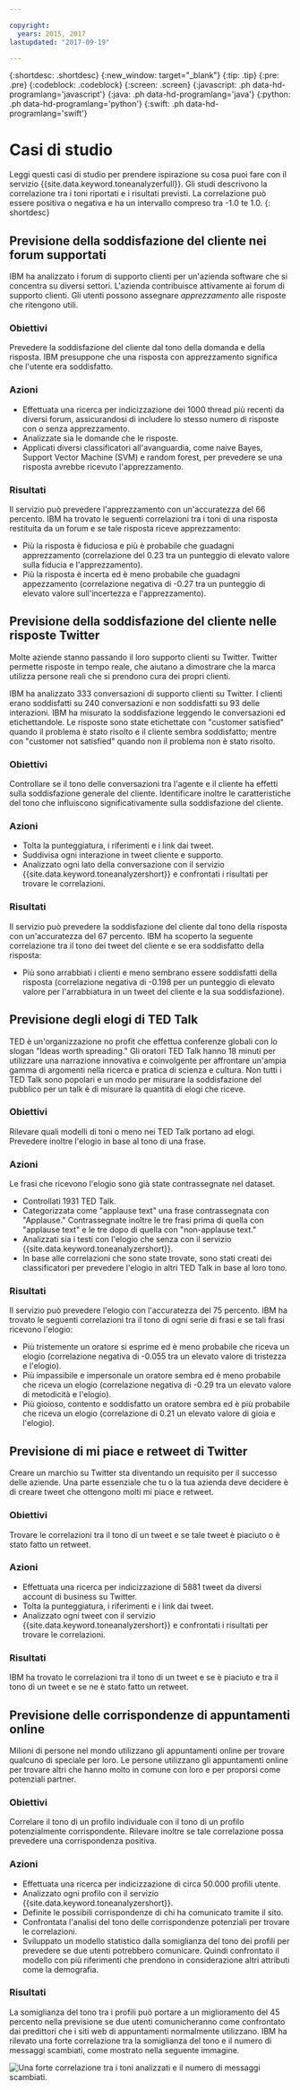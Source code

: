 ```yaml
---

copyright:
  years: 2015, 2017
lastupdated: "2017-09-19"

---
```


{:shortdesc: .shortdesc}
{:new_window: target="_blank"}
{:tip: .tip}
{:pre: .pre}
{:codeblock: .codeblock}
{:screen: .screen}
{:javascript: .ph data-hd-programlang='javascript'}
{:java: .ph data-hd-programlang='java'}
{:python: .ph data-hd-programlang='python'}
{:swift: .ph data-hd-programlang='swift'}

# Casi di studio

Leggi questi casi di studio per prendere ispirazione su cosa puoi fare con il servizio {{site.data.keyword.toneanalyzerfull}}. Gli studi descrivono la correlazione tra i toni riportati e i risultati previsti. La correlazione può essere positiva o negativa e ha un intervallo compreso tra -1.0 te 1.0.
{: shortdesc}

## Previsione della soddisfazione del cliente nei forum supportati

IBM ha analizzato i forum di supporto clienti per un'azienda software che si concentra su diversi settori. L'azienda contribuisce attivamente ai forum di supporto clienti. Gli utenti possono assegnare *apprezzamento* alle risposte che ritengono utili.

### Obiettivi

Prevedere la soddisfazione del cliente dal tono della domanda e della risposta. IBM presuppone che una risposta con apprezzamento significa che l'utente era soddisfatto.

### Azioni

-   Effettuata una ricerca per indicizzazione dei 1000 thread più recenti da diversi forum, assicurandosi di includere lo stesso numero di risposte con o senza apprezzamento.
-   Analizzate sia le domande che le risposte.
-   Applicati diversi classificatori all'avanguardia, come naive Bayes, Support Vector Machine (SVM) e random forest, per prevedere se una risposta avrebbe ricevuto l'apprezzamento.

### Risultati

Il servizio può prevedere l'apprezzamento con un'accuratezza del 66 percento. IBM ha trovato le seguenti correlazioni tra i toni di una risposta restituita da un forum e se tale risposta riceve apprezzamento:

-   Più la risposta è fiduciosa e più è probabile che guadagni apprezzamento (correlazione del 0.23 tra un punteggio di elevato valore sulla fiducia e l'apprezzamento).
-   Più la risposta è incerta ed è meno probabile che guadagni appezzamento (correlazione negativa di -0.27 tra un punteggio di elevato valore sull'incertezza e l'apprezzamento).

## Previsione della soddisfazione del cliente nelle risposte Twitter

Molte aziende stanno passando il loro supporto clienti su Twitter. Twitter permette risposte in tempo reale, che aiutano a dimostrare che la marca utilizza persone reali che si prendono cura dei propri clienti.

IBM ha analizzato 333 conversazioni di supporto clienti su Twitter. I clienti erano soddisfatti su 240 conversazioni e non soddisfatti su 93 delle interazioni. IBM ha misurato la soddisfazione leggendo le conversazioni ed etichettandole. Le risposte sono state etichettate con "customer satisfied" quando il problema è stato risolto e il cliente sembra soddisfatto; mentre con "customer not satisfied" quando non il problema non è stato risolto.

### Obiettivi

Controllare se il tono delle conversazioni tra l'agente e il cliente ha effetti sulla soddisfazione generale del cliente. Identificare inoltre le caratteristiche del tono che influiscono significativamente sulla soddisfazione del cliente.

### Azioni

-   Tolta la punteggiatura, i riferimenti e i link dai tweet.
-   Suddivisa ogni interazione in tweet cliente e supporto.
-   Analizzato ogni lato della conversazione con il servizio {{site.data.keyword.toneanalyzershort}} e confrontati i risultati per trovare le correlazioni.

### Risultati

Il servizio può prevedere la soddisfazione del cliente dal tono della risposta con un'accuratezza del 67 percento. IBM ha scoperto la seguente correlazione tra il tono dei tweet del cliente e se era soddisfatto della risposta:

-   Più sono arrabbiati i clienti e meno sembrano essere soddisfatti della risposta (correlazione negativa di -0.198 per un punteggio di elevato valore per l'arrabbiatura in un tweet del cliente e la sua soddisfazione).

## Previsione degli elogi di TED Talk

TED è un'organizzazione no profit che effettua conferenze globali con lo slogan "Ideas worth spreading." Gli oratori TED Talk hanno 18 minuti per utilizzare una narrazione innovativa e coinvolgente per affrontare un'ampia gamma di argomenti nella ricerca e pratica di scienza e cultura. Non tutti i TED Talk sono popolari e un modo per misurare la soddisfazione del pubblico per un talk è di misurare la quantità di elogi che riceve.

### Obiettivi

Rilevare quali modelli di toni o meno nei TED Talk portano ad elogi. Prevedere inoltre l'elogio in base al tono di una frase.

### Azioni

Le frasi che ricevono l'elogio sono già state contrassegnate nel dataset.

-   Controllati 1931 TED Talk.
-   Categorizzata come "applause text" una frase contrassegnata con "Applause." Contrassegnate inoltre le tre frasi prima di quella con "applause text" e le tre dopo di quella con "non-applause text."
-   Analizzati sia i testi con l'elogio che senza con il servizio {{site.data.keyword.toneanalyzershort}}.
-   In base alle correlazioni che sono state trovate, sono stati creati dei classificatori per prevedere l'elogio in altri TED Talk in base al loro tono.

### Risultati

Il servizio può prevedere l'elogio con l'accuratezza del 75 percento. IBM ha trovato le seguenti correlazioni tra il tono di ogni serie di frasi e se tali frasi ricevono l'elogio:

-   Più tristemente un oratore si esprime ed è meno probabile che riceva un elogio (correlazione negativa di -0.055 tra un elevato valore di tristezza e l'elogio).
-   Più impassibile e impersonale un oratore sembra ed è meno probabile che riceva un elogio (correlazione negativa di -0.29 tra un elevato valore di metodicità e l'elogio).
-   Più gioioso, contento e soddisfatto un oratore sembra ed è più probabile che riceva un elogio (correlazione di 0.21 un elevato valore di gioia e l'elogio).

## Previsione di mi piace e retweet di Twitter

Creare un marchio su Twitter sta diventando un requisito per il successo delle aziende. Una parte essenziale che tu o la tua azienda deve decidere è di creare tweet che ottengono molti mi piace e retweet.

### Obiettivi

Trovare le correlazioni tra il tono di un tweet e se tale tweet è piaciuto o è stato fatto un retweet.

### Azioni

-   Effettuata una ricerca per indicizzazione di 5881 tweet da diversi account di business su Twitter.
-   Tolta la punteggiatura, i riferimenti e i link dai tweet.
-   Analizzato ogni tweet con il servizio {{site.data.keyword.toneanalyzershort}} e confrontati i risultati per trovare le correlazioni.

### Risultati

IBM ha trovato le correlazioni tra il tono di un tweet e se è piaciuto e tra il tono di un tweet e se ne è stato fatto un retweet.

## Previsione delle corrispondenze di appuntamenti online

Milioni di persone nel mondo utilizzano gli appuntamenti online per trovare qualcuno di speciale per loro. Le persone utilizzano gli appuntamenti online per trovare altri che hanno molto in comune con loro e per proporsi come potenziali partner.

### Obiettivi

Correlare il tono di un profilo individuale con il tono di un profilo potenzialmente corrispondente. Rilevare inoltre se tale correlazione possa prevedere una corrispondenza positiva.

### Azioni

-   Effettuata una ricerca per indicizzazione di circa 50.000 profili utente.
-   Analizzato ogni profilo con il servizio {{site.data.keyword.toneanalyzershort}}.
-   Definite le possibili corrispondenze di chi ha comunicato tramite il sito.
-   Confrontata l'analisi del tono delle corrispondenze potenziali per trovare le correlazioni.
-   Sviluppato un modello statistico dalla somiglianza del tono dei profili per prevedere se due utenti potrebbero comunicare. Quindi confrontato il modello con più riferimenti che prendono in considerazione altri attributi come la demografia.

### Risultati

La somiglianza del tono tra i profili può portare a un miglioramento del 45 percento nella previsione se due utenti comunicheranno come confrontato dai predittori che i siti web di appuntamenti normalmente utilizzano. IBM ha rilevato una forte correlazione tra la somiglianza del tono e il numero di messaggi scambiati, come mostrato nella seguente immagine.

![Una forte correlazione tra i toni analizzati e il numero di messaggi scambiati.](images/case-study.png)
